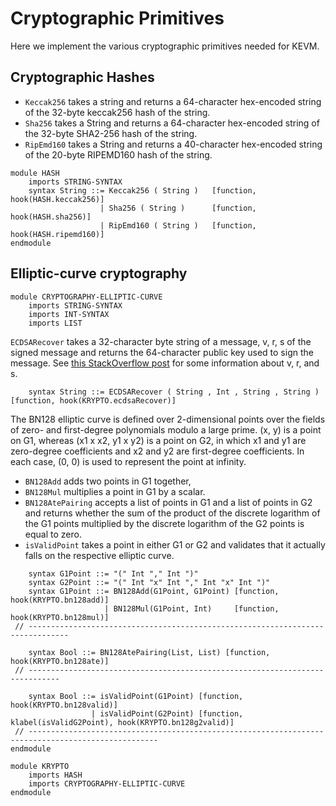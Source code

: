 Cryptographic Primitives
========================

Here we implement the various cryptographic primitives needed for KEVM.

Cryptographic Hashes
--------------------

-   `Keccak256` takes a string and returns a 64-character hex-encoded string of the 32-byte keccak256 hash of the string.
-   `Sha256` takes a String and returns a 64-character hex-encoded string of the 32-byte SHA2-256 hash of the string.
-   `RipEmd160` takes a String and returns a 40-character hex-encoded string of the 20-byte RIPEMD160 hash of the string.

``` {.k .cryptography-hashes}
module HASH
    imports STRING-SYNTAX
    syntax String ::= Keccak256 ( String )   [function, hook(HASH.keccak256)]
                    | Sha256 ( String )      [function, hook(HASH.sha256)]
                    | RipEmd160 ( String )   [function, hook(HASH.ripemd160)]
endmodule
```

## Elliptic-curve cryptography

```k
module CRYPTOGRAPHY-ELLIPTIC-CURVE
    imports STRING-SYNTAX
    imports INT-SYNTAX
    imports LIST
```

`ECDSARecover` takes a 32-character byte string of a message, v, r, s of the signed message and returns the 64-character public key used to sign the message.
See [this StackOverflow post](https://ethereum.stackexchange.com/questions/15766/what-does-v-r-s-in-eth-gettransactionbyhash-mean) for some information about v, r, and s.

```k
    syntax String ::= ECDSARecover ( String , Int , String , String ) [function, hook(KRYPTO.ecdsaRecover)]
```

The BN128 elliptic curve is defined over 2-dimensional points over the fields of zero- and first-degree polynomials modulo a large prime. (x, y) is a point on G1, whereas (x1 x x2, y1 x y2) is a point on G2, in which x1 and y1 are zero-degree coefficients and x2 and y2 are first-degree coefficients. In each case, (0, 0) is used to represent the point at infinity.

-   `BN128Add` adds two points in G1 together,
-   `BN128Mul` multiplies a point in G1 by a scalar.
-   `BN128AtePairing` accepts a list of points in G1 and a list of points in G2 and returns whether the sum of the product of the discrete logarithm of the G1 points multiplied by the discrete logarithm of the G2 points is equal to zero.
-   `isValidPoint` takes a point in either G1 or G2 and validates that it actually falls on the respective elliptic curve.

```k
    syntax G1Point ::= "(" Int "," Int ")"
    syntax G2Point ::= "(" Int "x" Int "," Int "x" Int ")"
    syntax G1Point ::= BN128Add(G1Point, G1Point) [function, hook(KRYPTO.bn128add)]
                     | BN128Mul(G1Point, Int)     [function, hook(KRYPTO.bn128mul)]
 // -------------------------------------------------------------------------------

    syntax Bool ::= BN128AtePairing(List, List) [function, hook(KRYPTO.bn128ate)]
 // -----------------------------------------------------------------------------

    syntax Bool ::= isValidPoint(G1Point) [function, hook(KRYPTO.bn128valid)]
                  | isValidPoint(G2Point) [function, klabel(isValidG2Point), hook(KRYPTO.bn128g2valid)]
 // ---------------------------------------------------------------------------------------------------
endmodule
```

```k
module KRYPTO
    imports HASH
    imports CRYPTOGRAPHY-ELLIPTIC-CURVE
endmodule
```
